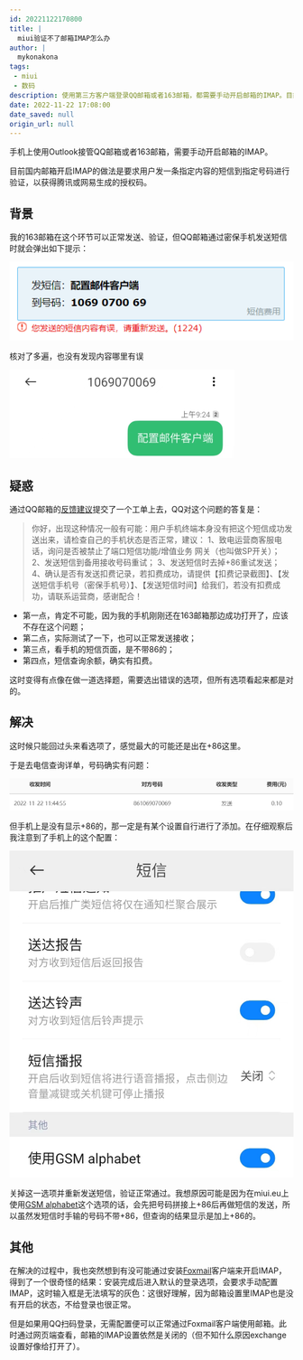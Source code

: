 ```yaml
---
id: 20221122170800
title: |
  miui验证不了邮箱IMAP怎么办
author: |
  mykonakona
tags:
 - miui
 - 数码
description: 使用第三方客户端登录QQ邮箱或者163邮箱，都需要手动开启邮箱的IMAP。目前国内邮箱开启IMAP的做法是要求用户发一条指定内容的短信到指定号码进行验证，以获得腾讯或网易生成的授权码。
date: 2022-11-22 17:08:00
date_saved: null
origin_url: null
---
```


手机上使用Outlook接管QQ邮箱或者163邮箱，需要手动开启邮箱的IMAP。
<!-- more -->

目前国内邮箱开启IMAP的做法是要求用户发一条指定内容的短信到指定号码进行验证，以获得腾讯或网易生成的授权码。

## 背景

我的163邮箱在这个环节可以正常发送、验证，但QQ邮箱通过密保手机发送短信时就会弹出如下提示：

![“您发送的短信内容有误”](/images/2022-11-22-alert.PNG)

核对了多遍，也没有发现内容哪里有误

![实发短信内容无误](/images/2022-11-22-message.PNG)

## 疑惑

通过QQ邮箱的[反馈建议](https://open.mail.qq.com/feedback/feedbackhome#/)提交了一个工单上去，QQ对这个问题的答复是：

> 你好，出现这种情况一般有可能：用户手机终端本身没有把这个短信成功发送出来，请检查自己的手机状态是否正常，建议： 1、致电运营商客服电话，询问是否被禁止了端口短信功能/增值业务 网关（也叫做SP开关）； 2、发送短信到备用接收号码重试； 3、发送短信时去掉+86重试发送； 4、确认是否有发送扣费记录，若扣费成功，请提供【扣费记录截图】、【发送短信手机号（密保手机号）】、【发送短信时间】给我们，若没有扣费成功，请联系运营商，感谢配合！

- 第一点，肯定不可能，因为我的手机刚刚还在163邮箱那边成功打开了，应该不存在这个问题；
- 第二点，实际测试了一下，也可以正常发送接收；
- 第三点，看手机的短信页面，是不带86的；
- 第四点，短信查询余额，确实有扣费。

这时变得有点像在做一道选择题，需要选出错误的选项，但所有选项看起来都是对的。

## 解决

这时候只能回过头来看选项了，感觉最大的可能还是出在+86这里。

于是去电信查询详单，号码确实有问题：

![+86](/images/2022-11-22-detail.PNG)

但手机上是没有显示+86的，那一定是有某个设置自行进行了添加。在仔细观察后我注意到了手机上的这个配置：

![GSM-alphabet](/images/2022-11-22-GSM-alphabet.jpg)

关掉这一选项并重新发送短信，验证正常通过。我想原因可能是因为在miui.eu上使用[GSM alphabet](https://melroselabs.com/docs/reference/sms/gsm-alphabet/)这个选项的话，会先把号码拼接上+86后再做短信的发送，所以虽然发短信时手输的号码不带+86，但查询的结果显示是加上+86的。

## 其他

在解决的过程中，我也突然想到有没可能通过安装[Foxmail](https://www.foxmail.com/)客户端来开启IMAP，得到了一个很奇怪的结果：安装完成后进入默认的登录选项，会要求手动配置IMAP，这时输入框是无法填写的灰色：这很好理解，因为邮箱设置里IMAP也是没有开启的状态，不给登录也很正常。

但是如果用QQ扫码登录，无需配置便可以正常通过Foxmail客户端使用邮箱。此时通过网页端查看，邮箱的IMAP设置依然是关闭的（但不知什么原因exchange设置好像给打开了）。

